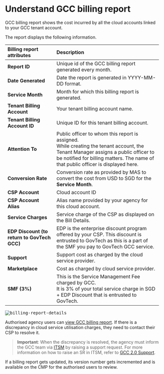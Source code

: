 # Understand GCC billing report

GCC billing report shows the cost incurred by all the cloud accounts linked to your GCC tenant account.

The report displays the following information.

| **Billing report attributes** | **Description** |
| :--- | :--- |
| **Report ID** | Unique id of the GCC billing report generated every month. |
| **Date Generated** | Date the report is generated in YYYY-MM-DD format. |
| **Service Month** | Month for which this billing report is generated. |
| **Tenant Billing Account** | Your tenant billing account name. |
| **Tenant Billing Account ID** | Unique ID for this tenant billing account. |
| **Attention To** | Public officer to whom this report is assigned.<br>While creating the tenant account, the Tenant Manager assigns a public officer to be notified for billing matters. The name of that public officer is displayed here.|
| **Conversion Rate** | Conversion rate as provided by MAS to convert the cost from USD to SGD for the **Service Month**. |
| **CSP Account** | Cloud account ID |
| **CSP Account Alias** | Alias name provided by your agency for this cloud account. |
| **Service Charges** | Service charge of the CSP as displayed on the Bill Details. |
| **EDP Discount (to return to GovTech GCC)** | EDP is the enterprise discount program offered by your CSP. This discount is entrusted to GovTech as this is a part of the SMF you pay to GovTech GCC service. |
| **Support** | Support cost as charged by the cloud service provider. |
| **Marketplace** | Cost as charged by cloud service provider. |
| **SMF (3%)** | This is the Service Management Fee charged by GCC.<br>It is 3% of your total service charge in SGD + EDP Discount that is entrusted to GovTech. |

<kbd>![billing-report-details](../images/billing-report-details-new.png)</kbd>

Authorised agency users can [view GCC billing report](#view-your-agency-billing-report). If there is a discrepancy in cloud service utilisation charges, they need to contact their CSP to resolve it.

>**Important**:
> When the discrepancy is resolved, the agency must inform the GCC team via [ITSM](https://itsm.sgnet.gov.sg/sp3) by raising a support request. For more information on how to raise an SR in ITSM, refer to [GCC 2.0 Support](https://docs.developer.tech.gov.sg/docs/gcc-version-2-user-documentation/#/support/raise-an-incident-request).

If a billing report gets updated, its version number gets incremented and is available on the CMP for the authorised users to review.
